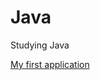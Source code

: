 # Java
Studying Java

[My first application](https://github.com/RaphaelBatagini/java/tree/master/MyApplication)
